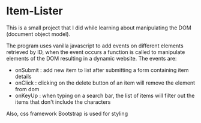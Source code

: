 # Item-Lister

This is a small project that I did while learning about manipulating the DOM (document object model).

The program uses vanilla javascript to add events on different elements retrieved by ID, when the event occurs a 
function is called to manipulate elements of the DOM resulting in a dynamic website. The events are:

- onSubmit : add new item to list after submitting a form containing item details
- onClick : clicking on the delete button of an item will remove the element from dom
- onKeyUp : when typing on a search bar, the list of items will filter out the items that don't include the characters 

Also, css framework Bootstrap is used for styling
